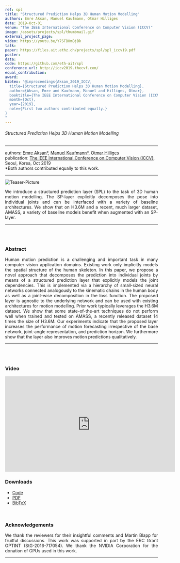 ```yaml
---
ref: spl
title: "Structured Prediction Helps 3D Human Motion Modelling"
authors: Emre Aksan, Manuel Kaufmann, Otmar Hilliges
date: 2019-Oct-01
venue: "The IEEE International Conference on Computer Vision (ICCV)"
image: /assets/projects/spl/thumbnail.gif
external_project_page: 
video: https://youtu.be/Y7SFBHmBjBk
talk: 
paper: https://files.ait.ethz.ch/projects/spl/spl_iccv19.pdf
poster: 
data: 
code: https://github.com/eth-ait/spl
conference_url: http://iccv2019.thecvf.com/
equal_contribution: 
award: 
bibtex: "@inproceedings{Aksan_2019_ICCV,
  title={Structured Prediction Helps 3D Human Motion Modelling},
  author={Aksan, Emre and Kaufmann, Manuel and Hilliges, Otmar},
  booktitle={The IEEE International Conference on Computer Vision (ICCV)},
  month={Oct},
  year={2019},
  note={First two authors contributed equally.}
}
"
---
```


<h6> Structured Prediction Helps 3D Human Motion Modelling </h6>
<hr />

<div class="fullcol">
    <div class="teaser-info-projectpage">
            <span class="normalcap">authors:</span>
            <span class="authorcap">
                <nobr><a href="/people/eaksan" title="Emre Aksan">Emre Aksan*</a>, </nobr>
                <nobr><a href="/people/kamanuel" title="Manuel Kaufmann">Manuel Kaufmann*</a>, </nobr>
                <nobr><a href="/people/hilliges/" title="Otmar Hilliges">Otmar Hilliges</a> </nobr>
            </span>
            <br/>
            <span class="normalcap"><nobr>publication: </nobr></span>
            <span class="authorcap">
                <a class="a-text-ext" href="http://iccv2019.thecvf.com/" title="ICCV">The IEEE International Conference on Computer Vision (ICCV)</a>, Seoul, Korea, Oct 2019<br/>
                *Both authors contributed equally to this work.
            </span>
        <hr />
    </div>
</div>

<div class="fullcol">
    <img class="fullcol" src="<?php ait_root_dir();?>projects/2019/spl/teaser.png" alt="Teaser-Picture" />
    <div class="fullcol">
        <p align="justify">
            <span class="figurecap">
                We introduce a structured prediction layer (SPL) to the task of 3D human motion modelling. The SP-layer explicitly decomposes the pose into individual joints and can be interfaced with a variety of baseline architectures. We show that on H3.6M and a recent, much larger dataset, AMASS, a variety of baseline models benefit when augmented with an SP-layer.
            </span>
        </p>
        <hr />
        <br/>
        <br/>
    </div>
</div>

<div class="fullcol">
    <h3>Abstract</h3>
    <p align="justify">
        Human motion prediction is a challenging and important task in many computer vision application domains. Existing work only implicitly models the spatial structure of the human skeleton. In this paper, we propose a novel approach that decomposes the prediction into individual joints by means of a structured prediction layer that explicitly models the joint dependencies. This is implemented via a hierarchy of small-sized neural networks connected analogously to the kinematic chains in the human body as well as a joint-wise decomposition in the loss function. The proposed layer is agnostic to the underlying network and can be used with existing architectures for motion modelling. Prior work typically leverages the H3.6M dataset. We show that some state-of-the-art techniques do not perform well when trained and tested on AMASS, a recently released dataset 14 times the size of H3.6M. Our experiments indicate that the proposed layer increases the performance of motion forecasting irrespective of the base network, joint-angle representation, and prediction horizon. We furthermore show that the layer also improves motion predictions qualitatively.
    </p>
    <hr />
    <br/>
    <br/>
</div>

<div class="fullcol">
<h3>Video</h3>
    <div class="video" align="center">
        <iframe width="560" height="315" src="https://www.youtube.com/embed/Y7SFBHmBjBk" frameborder="0" allow="autoplay; encrypted-media" allowfullscreen></iframe>
    </div>
</div>


<div class="fullcol">
 <h3>Downloads</h3>
    <ul class="linklist">
        <li class="a-cod"><a target="_blank" title="BibTex" href="https://github.com/eth-ait/spl">Code</a></li>
        <!--<li class="a-zip"><a target="_blank" title="Models" href="<?php ait_root_dir();?>projects/2019/stcn/downloads/stcn_sota_models.tar.gz">SoTA Model</a></li>
        <li class="a-zip"><a target="_blank" title="Dataset" href="<?php ait_root_dir();?>projects/2019/stcn/downloads/deepwriting_dataset.tar.gz">Deepwriting Dataset</a></li>-->
        <li class="a-pdf"><a target="_blank" title="PDF" href="<?php ait_root_dir();?>projects/2019/spl/downloads/spl_iccv19.pdf">PDF</a></li>
        <li class="a-bib"><a target="_blank" title="BibTex" href="<?php ait_root_dir();?>projects/2019/spl/downloads/aksan2019iccv.bib">BibTeX</a></li>
    </ul>
    <br/>
</div>

<div class="fullcol">
    <h3>Acknowledgements</h3>
    <p align="justify">
We thank the reviewers for their insightful comments and Martin Blapp for fruitful discussions. This work was supported in part by the ERC Grant OPTINT (StG-2016-717054). We thank the NVIDIA Corporation for the donation of GPUs used in this work.
    </p>
    <hr/>
    <br/>
    <br/>
</div>

